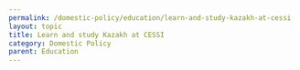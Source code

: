 ```yaml
---
permalink: /domestic-policy/education/learn-and-study-kazakh-at-cessi
layout: topic
title: Learn and study Kazakh at CESSI
category: Domestic Policy
parent: Education
---
```

